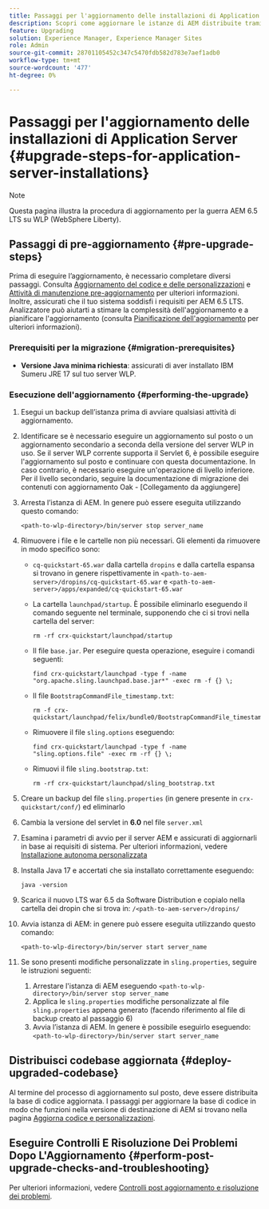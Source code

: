 ```yaml
---
title: Passaggi per l'aggiornamento delle installazioni di Application Server
description: Scopri come aggiornare le istanze di AEM distribuite tramite Application Server.
feature: Upgrading
solution: Experience Manager, Experience Manager Sites
role: Admin
source-git-commit: 28701105452c347c5470fdb582d783e7aef1adb0
workflow-type: tm+mt
source-wordcount: '477'
ht-degree: 0%

---
```


# Passaggi per l&#39;aggiornamento delle installazioni di Application Server {#upgrade-steps-for-application-server-installations}

>[!NOTE]
>
>Questa pagina illustra la procedura di aggiornamento per la guerra AEM 6.5 LTS su WLP (WebSphere Liberty).

## Passaggi di pre-aggiornamento {#pre-upgrade-steps}

Prima di eseguire l’aggiornamento, è necessario completare diversi passaggi. Consulta [Aggiornamento del codice e delle personalizzazioni](/help/sites-deploying/upgrading-code-and-customizations.md) e [Attività di manutenzione pre-aggiornamento](/help/sites-deploying/pre-upgrade-maintenance-tasks.md) per ulteriori informazioni. Inoltre, assicurati che il tuo sistema soddisfi i requisiti per AEM 6.5 LTS. Analizzatore può aiutarti a stimare la complessità dell&#39;aggiornamento e a pianificare l&#39;aggiornamento (consulta [Pianificazione dell&#39;aggiornamento](/help/sites-deploying/upgrade-planning.md) per ulteriori informazioni).

### Prerequisiti per la migrazione {#migration-prerequisites}

* **Versione Java minima richiesta**: assicurati di aver installato IBM Sumeru JRE 17 sul tuo server WLP.

### Esecuzione dell&#39;aggiornamento {#performing-the-upgrade}

1. Esegui un backup dell’istanza prima di avviare qualsiasi attività di aggiornamento.
1. Identificare se è necessario eseguire un aggiornamento sul posto o un aggiornamento secondario a seconda della versione del server WLP in uso. Se il server WLP corrente supporta il Servlet 6, è possibile eseguire l&#39;aggiornamento sul posto e continuare con questa documentazione. In caso contrario, è necessario eseguire un&#39;operazione di livello inferiore. Per il livello secondario, seguire la documentazione di migrazione dei contenuti con aggiornamento Oak - [Collegamento da aggiungere]
1. Arresta l’istanza di AEM. In genere può essere eseguita utilizzando questo comando:

   ```shell
   <path-to-wlp-directory>/bin/server stop server_name
   ```

1. Rimuovere i file e le cartelle non più necessari. Gli elementi da rimuovere in modo specifico sono:

   * `cq-quickstart-65.war` dalla cartella `dropins` e dalla cartella espansa si trovano in genere rispettivamente in `<path-to-aem-server>/dropins/cq-quickstart-65.war` e `<path-to-aem-server>/apps/expanded/cq-quickstart-65.war`
   * La cartella `launchpad/startup`. È possibile eliminarlo eseguendo il comando seguente nel terminale, supponendo che ci si trovi nella cartella del server:

     ```shell
     rm -rf crx-quickstart/launchpad/startup
     ```

   * Il file `base.jar`. Per eseguire questa operazione, eseguire i comandi seguenti:

     ```shell
     find crx-quickstart/launchpad -type f -name 
     "org.apache.sling.launchpad.base.jar*" -exec rm -f {} \;
     ```

   * Il file `BootstrapCommandFile_timestamp.txt`:

     ```shell
     rm -f crx-quickstart/launchpad/felix/bundle0/BootstrapCommandFile_timestamp.txt
     ```

   * Rimuovere il file `sling.options` eseguendo:

     ```shell
     find crx-quickstart/launchpad -type f -name "sling.options.file" -exec rm -rf {} \; 
     ```

   * Rimuovi il file `sling.bootstrap.txt`:

     ```shell
     rm -rf crx-quickstart/launchpad/sling_bootstrap.txt
     ```

1. Creare un backup del file `sling.properties` (in genere presente in `crx-quickstart/conf/`) ed eliminarlo
1. Cambia la versione del servlet in **6.0** nel file `server.xml`
1. Esamina i parametri di avvio per il server AEM e assicurati di aggiornarli in base ai requisiti di sistema. Per ulteriori informazioni, vedere [Installazione autonoma personalizzata](/help/sites-deploying/custom-standalone-install.md)
1. Installa Java 17 e accertati che sia installato correttamente eseguendo:

   ```shell
   java -version
   ```

1. Scarica il nuovo LTS war 6.5 da Software Distribution e copialo nella cartella dei dropin che si trova in: `/<path-to-aem-server>/dropins/`
1. Avvia istanza di AEM: in genere può essere eseguita utilizzando questo comando:

   ```shell
   <path-to-wlp-directory>/bin/server start server_name
   ```

1. Se sono presenti modifiche personalizzate in `sling.properties`, seguire le istruzioni seguenti:

   1. Arrestare l&#39;istanza di AEM eseguendo `<path-to-wlp-directory>/bin/server stop server_name`
   1. Applica le `sling.properties` modifiche personalizzate al file `sling.properties` appena generato (facendo riferimento al file di backup creato al passaggio 6)
   1. Avvia l’istanza di AEM. In genere è possibile eseguirlo eseguendo: `<path-to-wlp-directory>/bin/server start server_name`

## Distribuisci codebase aggiornata {#deploy-upgraded-codebase}

Al termine del processo di aggiornamento sul posto, deve essere distribuita la base di codice aggiornata. I passaggi per aggiornare la base di codice in modo che funzioni nella versione di destinazione di AEM si trovano nella pagina [Aggiorna codice e personalizzazioni](/help/sites-deploying/upgrading-code-and-customizations.md).

## Eseguire Controlli E Risoluzione Dei Problemi Dopo L&#39;Aggiornamento {#perform-post-upgrade-checks-and-troubleshooting}

Per ulteriori informazioni, vedere [Controlli post aggiornamento e risoluzione dei problemi](/help/sites-deploying/post-upgrade-checks-and-troubleshooting.md).